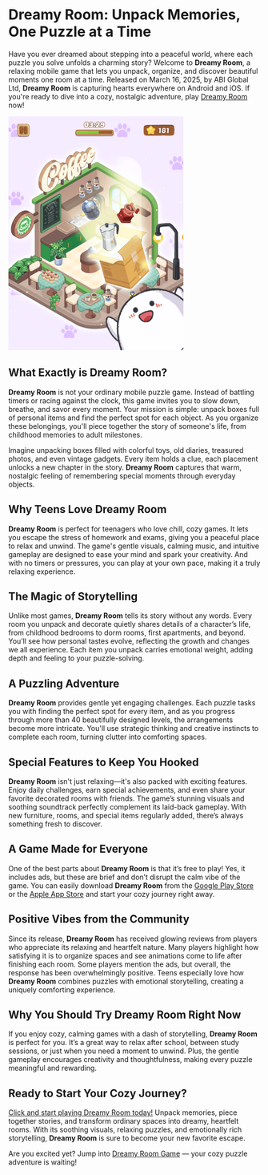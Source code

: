 # Dreamy Room: Unpack Memories, One Puzzle at a Time

Have you ever dreamed about stepping into a peaceful world, where each puzzle you solve unfolds a charming story? Welcome to **Dreamy Room**, a relaxing mobile game that lets you unpack, organize, and discover beautiful moments one room at a time. Released on March 16, 2025, by ABI Global Ltd, **Dreamy Room** is capturing hearts everywhere on Android and iOS. If you're ready to dive into a cozy, nostalgic adventure, play [Dreamy Room](https://dreamy-room.org) now!

![Dreamy Room GamePlay](https://github.com/dreamyroom/dreamy-room/blob/main/dreamy-room-cover-1.png)

## What Exactly is Dreamy Room?

**Dreamy Room** is not your ordinary mobile puzzle game. Instead of battling timers or racing against the clock, this game invites you to slow down, breathe, and savor every moment. Your mission is simple: unpack boxes full of personal items and find the perfect spot for each object. As you organize these belongings, you'll piece together the story of someone's life, from childhood memories to adult milestones.

Imagine unpacking boxes filled with colorful toys, old diaries, treasured photos, and even vintage gadgets. Every item holds a clue, each placement unlocks a new chapter in the story. **Dreamy Room** captures that warm, nostalgic feeling of remembering special moments through everyday objects.

## Why Teens Love Dreamy Room

**Dreamy Room** is perfect for teenagers who love chill, cozy games. It lets you escape the stress of homework and exams, giving you a peaceful place to relax and unwind. The game's gentle visuals, calming music, and intuitive gameplay are designed to ease your mind and spark your creativity. And with no timers or pressures, you can play at your own pace, making it a truly relaxing experience.

## The Magic of Storytelling

Unlike most games, **Dreamy Room** tells its story without any words. Every room you unpack and decorate quietly shares details of a character’s life, from childhood bedrooms to dorm rooms, first apartments, and beyond. You’ll see how personal tastes evolve, reflecting the growth and changes we all experience. Each item you unpack carries emotional weight, adding depth and feeling to your puzzle-solving.

## A Puzzling Adventure

**Dreamy Room** provides gentle yet engaging challenges. Each puzzle tasks you with finding the perfect spot for every item, and as you progress through more than 40 beautifully designed levels, the arrangements become more intricate. You'll use strategic thinking and creative instincts to complete each room, turning clutter into comforting spaces.

## Special Features to Keep You Hooked

**Dreamy Room** isn't just relaxing—it's also packed with exciting features. Enjoy daily challenges, earn special achievements, and even share your favorite decorated rooms with friends. The game’s stunning visuals and soothing soundtrack perfectly complement its laid-back gameplay. With new furniture, rooms, and special items regularly added, there’s always something fresh to discover.

## A Game Made for Everyone

One of the best parts about **Dreamy Room** is that it’s free to play! Yes, it includes ads, but these are brief and don’t disrupt the calm vibe of the game. You can easily download **Dreamy Room** from the [Google Play Store](https://play.google.com/store/apps/details?id=com.abi.dream.unpacking) or the [Apple App Store](https://apps.apple.com/us/app/id6742221896) and start your cozy journey right away.

## Positive Vibes from the Community

Since its release, **Dreamy Room** has received glowing reviews from players who appreciate its relaxing and heartfelt nature. Many players highlight how satisfying it is to organize spaces and see animations come to life after finishing each room. Some players mention the ads, but overall, the response has been overwhelmingly positive. Teens especially love how **Dreamy Room** combines puzzles with emotional storytelling, creating a uniquely comforting experience.

## Why You Should Try Dreamy Room Right Now

If you enjoy cozy, calming games with a dash of storytelling, **Dreamy Room** is perfect for you. It’s a great way to relax after school, between study sessions, or just when you need a moment to unwind. Plus, the gentle gameplay encourages creativity and thoughtfulness, making every puzzle meaningful and rewarding.

## Ready to Start Your Cozy Journey?

[Click and start playing Dreamy Room today!](https://dreamy-room.org) Unpack memories, piece together stories, and transform ordinary spaces into dreamy, heartfelt rooms. With its soothing visuals, relaxing puzzles, and emotionally rich storytelling, **Dreamy Room** is sure to become your new favorite escape.

Are you excited yet? Jump into [Dreamy Room Game](https://dreamy-room.org) — your cozy puzzle adventure is waiting!
